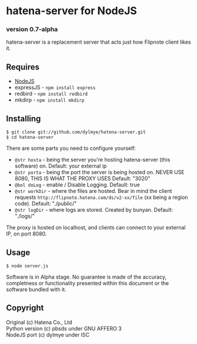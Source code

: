# hatena-server for NodeJS
### version 0.7-alpha
hatena-server is a replacement server that acts just how Flipnote client likes it.

## Requires

 * [NodeJS](https://nodejs.org/)
 * expressJS - ``` npm install express ```
 * redbird - ``` npm install redbird ```
 * mkdirp - ``` npm install mkdirp ```

## Installing

    $ git clone git://github.com/dylmye/hatena-server.git
    $ cd hatena-server

There are some parts you need to configure yourself:  

 * ```@str hosta``` - being the server you're hosting hatena-server (this software) on. Default: your external ip
 * ```@str porta``` - being the port the server is being hosted on. NEVER USE 8080, THIS IS WHAT THE PROXY USES Default: "3020"
 * ```@bol doLog``` - enable / Disable Logging. Default: true
 * ```@str workDir``` - where the files are hosted. Bear in mind the client requests ```http://flipnote.hatena.com/ds/v2-xx/file``` (xx being a region code). Default: "./public/"
 * ```@str logDir``` - where logs are stored. Created by bunyan. Default: "./logs/"  

The proxy is hosted on localhost, and clients can connect to your external IP, on port 8080.

## Usage

    $ node server.js

Software is in Alpha stage. No guarantee is made of the accuracy, completness or functionality presented within this document or the software bundled with it.
## Copyright

Original (c) Hatena Co., Ltd  
Python version (c) pbsds under GNU AFFERO 3  
NodeJS port (c) dylmye under ISC  
